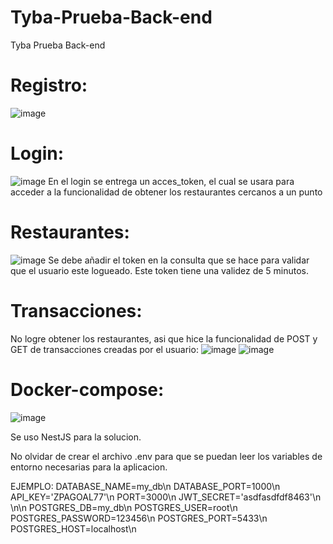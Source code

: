 # Tyba-Prueba-Back-end
Tyba Prueba Back-end

# Registro:
![image](https://user-images.githubusercontent.com/42350689/166169568-4d989d3e-09c0-43bc-aa76-53fac885cbb0.png)

# Login:
![image](https://user-images.githubusercontent.com/42350689/166169583-0a1f62df-a661-4684-882c-e6729a75224a.png)
En el login se entrega un acces_token, el cual se usara para acceder a la funcionalidad de obtener los restaurantes cercanos a un punto

# Restaurantes:
![image](https://user-images.githubusercontent.com/42350689/166169624-c6713228-a598-41d4-8a57-5705186898bb.png)
Se debe añadir el token en la consulta que se hace para validar que el usuario este logueado. Este token tiene una validez de 5 minutos.

# Transacciones:
No logre obtener los restaurantes, asi que hice la funcionalidad de POST y GET de transacciones creadas por el usuario:
![image](https://user-images.githubusercontent.com/42350689/166169696-693c1c3d-47ca-432a-8818-9ceca1cbaf9c.png)
![image](https://user-images.githubusercontent.com/42350689/166169701-fcafa4ab-d6e1-48c6-b2fe-702a806fcba2.png)

# Docker-compose:
![image](https://user-images.githubusercontent.com/42350689/166169727-ba79b1e4-440f-45b7-a5ab-fcba7eb97f05.png)

Se uso NestJS para la solucion.

No olvidar de crear el archivo .env para que se puedan leer los variables de entorno necesarias para la aplicacion.

EJEMPLO:
DATABASE_NAME=my_db\n
DATABASE_PORT=1000\n
API_KEY='ZPAGOAL77'\n
PORT=3000\n
JWT_SECRET='asdfasdfdf8463'\n
\n\n
POSTGRES_DB=my_db\n
POSTGRES_USER=root\n
POSTGRES_PASSWORD=123456\n
POSTGRES_PORT=5433\n
POSTGRES_HOST=localhost\n



